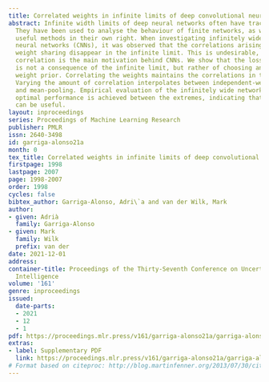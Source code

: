 ```yaml
---
title: Correlated weights in infinite limits of deep convolutional neural networks
abstract: Infinite width limits of deep neural networks often have tractable forms.
  They have been used to analyse the behaviour of finite networks, as well as being
  useful methods in their own right. When investigating infinitely wide convolutional
  neural networks (CNNs), it was observed that the correlations arising from spatial
  weight sharing disappear in the infinite limit. This is undesirable, as spatial
  correlation is the main motivation behind CNNs. We show that the loss of this property
  is not a consequence of the infinite limit, but rather of choosing an independent
  weight prior. Correlating the weights maintains the correlations in the activations.
  Varying the amount of correlation interpolates between independent-weight limits
  and mean-pooling. Empirical evaluation of the infinitely wide network shows that
  optimal performance is achieved between the extremes, indicating that correlations
  can be useful.
layout: inproceedings
series: Proceedings of Machine Learning Research
publisher: PMLR
issn: 2640-3498
id: garriga-alonso21a
month: 0
tex_title: Correlated weights in infinite limits of deep convolutional neural networks
firstpage: 1998
lastpage: 2007
page: 1998-2007
order: 1998
cycles: false
bibtex_author: Garriga-Alonso, Adri\`a and van der Wilk, Mark
author:
- given: Adrià
  family: Garriga-Alonso
- given: Mark
  family: Wilk
  prefix: van der
date: 2021-12-01
address:
container-title: Proceedings of the Thirty-Seventh Conference on Uncertainty in Artificial
  Intelligence
volume: '161'
genre: inproceedings
issued:
  date-parts:
  - 2021
  - 12
  - 1
pdf: https://proceedings.mlr.press/v161/garriga-alonso21a/garriga-alonso21a.pdf
extras:
- label: Supplementary PDF
  link: https://proceedings.mlr.press/v161/garriga-alonso21a/garriga-alonso21a-supp.pdf
# Format based on citeproc: http://blog.martinfenner.org/2013/07/30/citeproc-yaml-for-bibliographies/
---
```

